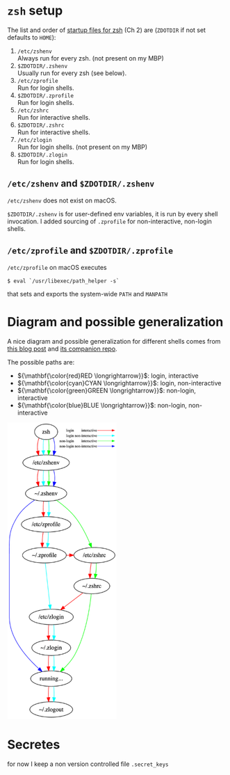 # `zsh` setup

The list and order of [startup files for zsh][zshug] (Ch 2) are (`ZDOTDIR` if not set defaults to `HOME`):

1. `/etc/zshenv`  
  Always run for every zsh. (not present on my MBP)
1. `$ZDOTDIR/.zshenv`  
  Usually run for every zsh (see below).
1. `/etc/zprofile`  
  Run for login shells.
1. `$ZDOTDIR/.zprofile`  
  Run for login shells.
1. `/etc/zshrc`  
  Run for interactive shells.
1. `$ZDOTDIR/.zshrc`  
  Run for interactive shells.
1. `/etc/zlogin`  
  Run for login shells. (not present on my MBP)
1. `$ZDOTDIR/.zlogin`  
  Run for login shells.


## `/etc/zshenv` and `$ZDOTDIR/.zshenv`
`/etc/zshenv` does not exist on macOS.

`$ZDOTDIR/.zshenv` is for user-defined env variables, it is run by every shell invocation.
I added sourcing of `.zprofile` for non-interactive, non-login shells.


## `/etc/zprofile` and `$ZDOTDIR/.zprofile`
`/etc/zprofile` on macOS executes
```shell
$ eval `/usr/libexec/path_helper -s`
```
that sets and exports the system-wide `PATH` and `MANPATH`

[zshug]: <https://zsh.sourceforge.io/Guide/> "zsh user Guide"

# Diagram and possible generalization
A nice diagram and possible generalization for different shells comes from
[this blog post](https://blog.flowblok.id.au/2013-02/shell-startup-scripts.html)
and [its companion repo](https://heptapod.host/flowblok/shell-startup).

The possible paths are:
* ${\mathbf{\color{red}RED \longrightarrow}}$: login, interactive
* ${\mathbf{\color{cyan}CYAN \longrightarrow}}$: login, non-interactive
* ${\mathbf{\color{green}GREEN \longrightarrow}}$: non-login, interactive
* ${\mathbf{\color{blue}BLUE \longrightarrow}}$: non-login, non-interactive

<img src="zsh_dotfiles.png" width="50%" height="50%" alt="zsh startup">


# Secretes
for now I keep a non version controlled file `.secret_keys`
